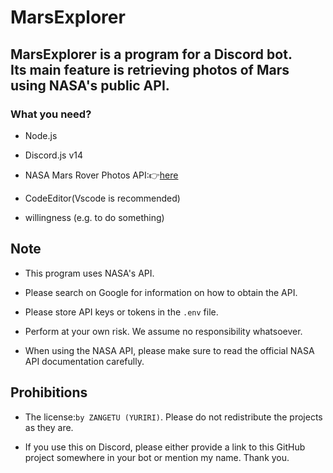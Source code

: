# MarsExplorer

## MarsExplorer is a program for a Discord bot.<br>Its main feature is retrieving photos of Mars using NASA's public API.

### What you need?

- Node.js

- Discord.js v14

- NASA Mars Rover Photos API:👉[here](https://api.nasa.gov/)

- CodeEditor(Vscode is recommended)

- willingness (e.g. to do something)

## Note

- This program uses NASA's API.

- Please search on Google for information on how to obtain the API.

- Please store API keys or tokens in the `.env` file.

- Perform at your own risk. We assume no responsibility whatsoever.

- When using the NASA API, please make sure to read the official NASA API documentation carefully.

## Prohibitions

- The license:`by ZANGETU (YURIRI)`. Please do not redistribute the projects as they are.

- If you use this on Discord, please either provide a link to this GitHub project somewhere in your bot or mention my name. Thank you.
